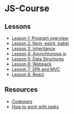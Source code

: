 # JS-Course

## Lessons

* [Lesson 1: Program overview](./lessons/overview)
* [Lesson 2: Npm, eslint, babel](./lessons/npm)
* [Lesson 3: Inheritance](./lessons/inheritance)
* [Lesson 4: Asynchronous js](./lessons/async)
* [Lesson 5: Data Structures](./lessons/ds)
* [Lesson 6: Webpack](./lessons/webpack)
* [Lesson 7: SPA and MVC](./lessons/spa_mvc)
* [Lesson 8: React](./lessons/react)
<!-- * [Lesson 2: Inheritance](./lessons/inheritance)
* [Lesson 8: Redux](./lessons/redux)
* [Lesson 9: React part 2](./lessons/reactP2)
* [Lesson 10: Typescript](./lessons/typescript)
* [Lesson 11: QUIZ](./lessons/quiz)
* [VACATION TODO](./vacation.md)
* [Lesson 12: React-router](./lessons/reactRouter)
* [Lesson 13: Deeper in JS + React.context](./lessons/deeperInJS)
* [Lesson 14: Virtual DOM](./lessons/virtualDom)
* [Lesson 15: Redux-saga (video)](https://drive.google.com/file/d/1Rk_d6G_64KdUHDaMcDhTysFCRUgskJNC/view?usp=sharing)
* [Lesson 16: PropTypes + Final project description (video)](https://drive.google.com/file/d/13bgHdRp1_m4X5SH9n3bpNPIbU8t0pt3T/view?usp=sharing) -->

<!-- ## [Final project](./finalProjects/matchMatchGame) -->

## Resources
* [Codewars](./codewars.md)
* [How to work with tasks](./prRules.md)
   